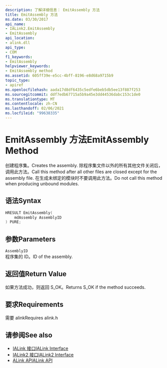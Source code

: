 ```yaml
---
description: 了解详细信息： EmitAssembly 方法
title: EmitAssembly 方法
ms.date: 03/30/2017
api_name:
- IALink2.EmitAssembly
- EmitAssembly
api_location:
- alink.dll
api_type:
- COM
f1_keywords:
- EmitAssembly
helpviewer_keywords:
- EmitAssembly method
ms.assetid: 605ff39e-e5cc-4bff-8196-e8d68a9715b9
topic_type:
- apiref
ms.openlocfilehash: aada17d8df6435c5edfe6beb5db5ee13f887f253
ms.sourcegitcommit: ddf7edb67715a5b9a45e3dd44536dabc153c1de0
ms.translationtype: MT
ms.contentlocale: zh-CN
ms.lasthandoff: 02/06/2021
ms.locfileid: "99638335"
---
```

# <a name="emitassembly-method"></a><span data-ttu-id="2dae7-103">EmitAssembly 方法</span><span class="sxs-lookup"><span data-stu-id="2dae7-103">EmitAssembly Method</span></span>

<span data-ttu-id="2dae7-104">创建程序集。</span><span class="sxs-lookup"><span data-stu-id="2dae7-104">Creates the assembly.</span></span> <span data-ttu-id="2dae7-105">除程序集文件以外的所有其他文件关闭后，调用此方法。</span><span class="sxs-lookup"><span data-stu-id="2dae7-105">Call this method after all other files are closed except for the assembly file.</span></span> <span data-ttu-id="2dae7-106">在生成未绑定的模块时不要调用此方法。</span><span class="sxs-lookup"><span data-stu-id="2dae7-106">Do not call this method when producing unbound modules.</span></span>  
  
## <a name="syntax"></a><span data-ttu-id="2dae7-107">语法</span><span class="sxs-lookup"><span data-stu-id="2dae7-107">Syntax</span></span>  
  
```cpp  
HRESULT EmitAssembly(  
    mdAssembly AssemblyID  
) PURE;  
```  
  
## <a name="parameters"></a><span data-ttu-id="2dae7-108">参数</span><span class="sxs-lookup"><span data-stu-id="2dae7-108">Parameters</span></span>  

 `AssemblyID`  
 <span data-ttu-id="2dae7-109">程序集的 ID。</span><span class="sxs-lookup"><span data-stu-id="2dae7-109">ID of the assembly.</span></span>  
  
## <a name="return-value"></a><span data-ttu-id="2dae7-110">返回值</span><span class="sxs-lookup"><span data-stu-id="2dae7-110">Return Value</span></span>  

 <span data-ttu-id="2dae7-111">如果方法成功，则返回 S_OK。</span><span class="sxs-lookup"><span data-stu-id="2dae7-111">Returns S_OK if the method succeeds.</span></span>  
  
## <a name="requirements"></a><span data-ttu-id="2dae7-112">要求</span><span class="sxs-lookup"><span data-stu-id="2dae7-112">Requirements</span></span>  

 <span data-ttu-id="2dae7-113">需要 alink</span><span class="sxs-lookup"><span data-stu-id="2dae7-113">Requires alink.h</span></span>  
  
## <a name="see-also"></a><span data-ttu-id="2dae7-114">请参阅</span><span class="sxs-lookup"><span data-stu-id="2dae7-114">See also</span></span>

- [<span data-ttu-id="2dae7-115">IALink 接口</span><span class="sxs-lookup"><span data-stu-id="2dae7-115">IALink Interface</span></span>](ialink-interface.md)
- [<span data-ttu-id="2dae7-116">IALink2 接口</span><span class="sxs-lookup"><span data-stu-id="2dae7-116">IALink2 Interface</span></span>](ialink2-interface.md)
- [<span data-ttu-id="2dae7-117">ALink API</span><span class="sxs-lookup"><span data-stu-id="2dae7-117">ALink API</span></span>](index.md)
